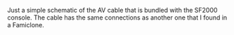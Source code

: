 Just a simple schematic of the AV cable that is bundled with the SF2000 console.
The cable has the same connections as another one that I found in a Famiclone.
